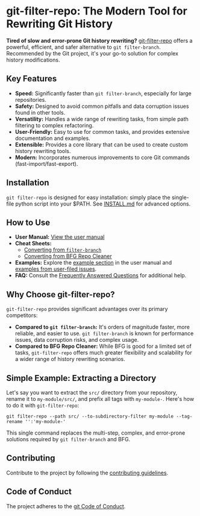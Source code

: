 # git-filter-repo: The Modern Tool for Rewriting Git History

**Tired of slow and error-prone Git history rewriting?**  [git-filter-repo](https://github.com/newren/git-filter-repo) offers a powerful, efficient, and safer alternative to `git filter-branch`.  Recommended by the Git project, it's your go-to solution for complex history modifications.

## Key Features

*   **Speed:** Significantly faster than `git filter-branch`, especially for large repositories.
*   **Safety:** Designed to avoid common pitfalls and data corruption issues found in other tools.
*   **Versatility:**  Handles a wide range of rewriting tasks, from simple path filtering to complex refactoring.
*   **User-Friendly:**  Easy to use for common tasks, and provides extensive documentation and examples.
*   **Extensible:**  Provides a core library that can be used to create custom history rewriting tools.
*   **Modern:** Incorporates numerous improvements to core Git commands (fast-import/fast-export).

## Installation

`git filter-repo` is designed for easy installation:  simply place the single-file python script into your $PATH.  See [INSTALL.md](INSTALL.md) for advanced options.

## How to Use

*   **User Manual:**  [View the user manual](https://htmlpreview.github.io/?https://github.com/newren/git-filter-repo/blob/docs/html/git-filter-repo.html)
*   **Cheat Sheets:**
    *   [Converting from `filter-branch`](Documentation/converting-from-filter-branch.md#cheat-sheet-conversion-of-examples-from-the-filter-branch-manpage)
    *   [Converting from BFG Repo Cleaner](Documentation/converting-from-bfg-repo-cleaner.md#cheat-sheet-conversion-of-examples-from-bfg)
*   **Examples:** Explore the [example section](https://htmlpreview.github.io/?https://github.com/newren/git-filter-repo/blob/docs/html/git-filter-repo.html#EXAMPLES) in the user manual and [examples from user-filed issues](Documentation/examples-from-user-filed-issues.md).
*   **FAQ:** Consult the [Frequently Answered Questions](Documentation/FAQ.md) for additional help.

## Why Choose git-filter-repo?

`git-filter-repo` provides significant advantages over its primary competitors:

*   **Compared to `git filter-branch`:** It's orders of magnitude faster, more reliable, and easier to use. `git filter-branch` is known for performance issues, data corruption risks, and complex usage.
*   **Compared to BFG Repo Cleaner:** While BFG is good for a limited set of tasks, `git-filter-repo` offers much greater flexibility and scalability for a wider range of history rewriting scenarios.

## Simple Example: Extracting a Directory

Let's say you want to extract the `src/` directory from your repository, rename it to `my-module/src/`, and prefix all tags with `my-module-`. Here's how to do it with `git-filter-repo`:

```shell
git filter-repo --path src/ --to-subdirectory-filter my-module --tag-rename '':'my-module-'
```

This single command replaces the multi-step, complex, and error-prone solutions required by `git filter-branch` and BFG.

## Contributing

Contribute to the project by following the [contributing guidelines](Documentation/Contributing.md).

## Code of Conduct

The project adheres to the [git Code of Conduct](https://git.kernel.org/pub/scm/git/git.git/tree/CODE_OF_CONDUCT.md).